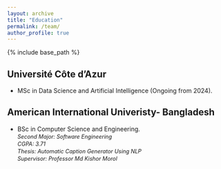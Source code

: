 ```yaml
---
layout: archive
title: "Education"
permalink: /team/
author_profile: true
---
```



{% include base_path %}


<!-- ## Current -->
## Université Côte d’Azur

-  MSc in Data Science and Artificial Intelligence (Ongoing from 2024).

## American International Univeristy- Bangladesh

- BSc in Computer Science and Engineering. \
  <span style="font-style: italic; font-size: 0.9em;">Second Major: Software Engineering</span> \
  <span style="font-style: italic; font-size: 0.9em;">CGPA: 3.71</span> \
  <span style="font-style: italic; font-size: 0.9em;">Thesis: Automatic Caption Generator Using NLP</span> \
  <span style="font-style: italic; font-size: 0.9em;">Supervisor: Professor Md Kishor Morol</span>





